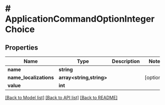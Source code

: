 # # ApplicationCommandOptionIntegerChoice

## Properties

Name | Type | Description | Notes
------------ | ------------- | ------------- | -------------
**name** | **string** |  |
**name_localizations** | **array<string,string>** |  | [optional]
**value** | **int** |  |

[[Back to Model list]](../../README.md#models) [[Back to API list]](../../README.md#endpoints) [[Back to README]](../../README.md)
